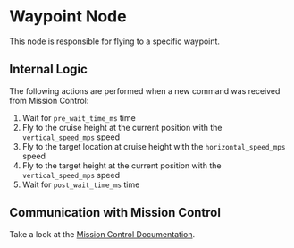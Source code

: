 # Waypoint Node

This node is responsible for flying to a specific waypoint.

## Internal Logic

The following actions are performed when a new command was received from Mission Control:

1. Wait for `pre_wait_time_ms` time
1. Fly to the cruise height at the current position with the `vertical_speed_mps` speed
1. Fly to the target location at cruise height with the `horizontal_speed_mps` speed
1. Fly to the target height at the current position with the `vertical_speed_mps` speed
1. Wait for `post_wait_time_ms` time

## Communication with Mission Control

Take a look at the [Mission Control Documentation](https://docs.google.com/document/d/1BV6CUhAO0_3A8xje5DsFQydK13K3FuRfkojx6XGCMnk/edit?usp=drive_link).
